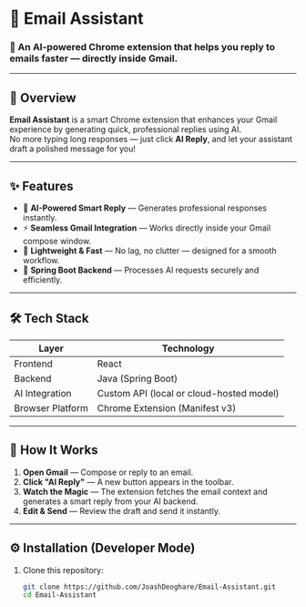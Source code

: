 # 💌 Email Assistant

### 🚀 An AI-powered Chrome extension that helps you reply to emails faster — directly inside Gmail.

---

## 🧠 Overview

**Email Assistant** is a smart Chrome extension that enhances your Gmail experience by generating quick, professional replies using AI.  
No more typing long responses — just click **AI Reply**, and let your assistant draft a polished message for you!

---

## ✨ Features

- 💬 **AI-Powered Smart Reply** — Generates professional responses instantly.  
- ⚡ **Seamless Gmail Integration** — Works directly inside your Gmail compose window.  
- 🧩 **Lightweight & Fast** — No lag, no clutter — designed for a smooth workflow.  
- 🧠 **Spring Boot Backend** — Processes AI requests securely and efficiently.

---

## 🛠️ Tech Stack

| Layer | Technology |
|-------|-------------|
| Frontend | React |
| Backend | Java (Spring Boot) |
| AI Integration | Custom API (local or cloud-hosted model) |
| Browser Platform | Chrome Extension (Manifest v3) |

---

## 🧩 How It Works

1. **Open Gmail** — Compose or reply to an email.  
2. **Click "AI Reply"** — A new button appears in the toolbar.  
3. **Watch the Magic** — The extension fetches the email context and generates a smart reply from your AI backend.  
4. **Edit & Send** — Review the draft and send it instantly.

---

## ⚙️ Installation (Developer Mode)

1. Clone this repository:
   ```bash
   git clone https://github.com/JoashDeoghare/Email-Assistant.git
   cd Email-Assistant
